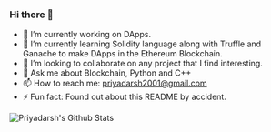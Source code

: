 ### Hi there 👋

- 🔭 I’m currently working on DApps.
- 🌱 I’m currently learning Solidity language along with Truffle and Ganache to make DApps in the Ethereum Blockchain.
- 👯 I’m looking to collaborate on any project that I find interesting.
- 💬 Ask me about Blockchain, Python and C++
- 📫 How to reach me: priyadarsh2001@gmail.com
- ⚡ Fun fact: Found out about this README by accident.

![Priyadarsh's Github Stats](https://github-readme-stats.vercel.app/api?username=priyadarshss&show_icons=true&title_color=fff&icon_color=79ff97&text_color=9f9f9f&bg_color=151515)
